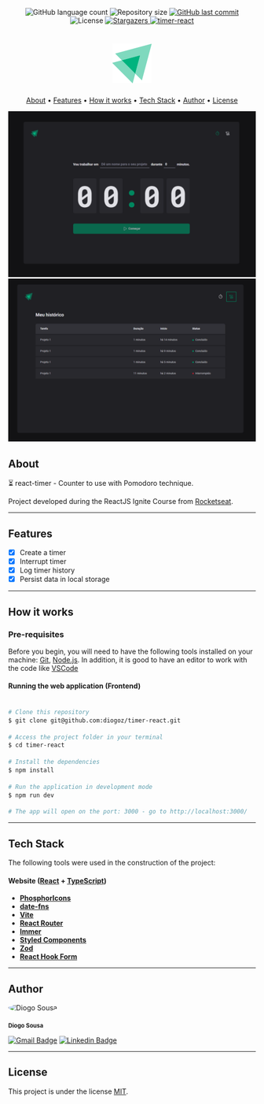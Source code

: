 <p align="center">
  <img alt="GitHub language count" src="https://img.shields.io/github/languages/count/diogoz/timer-react?color=%2304D361">

  <img alt="Repository size" src="https://img.shields.io/github/repo-size/diogoz/timer-react">
 
  <a href="https://github.com/diogoz/timer-react/commits/main">
    <img alt="GitHub last commit" src="https://img.shields.io/github/last-commit/diogoz/timer-react">
  </a>
    
   <img alt="License" src="https://img.shields.io/badge/license-MIT-brightgreen">
   <a href="https://github.com/diogoz/timer-react/stargazers">
    <img alt="Stargazers" src="https://img.shields.io/github/stars/diogoz/timer-react?style=social">
  </a>

  <a href="https://timer-react-two.vercel.app/">
    <img alt="timer-react" src="https://img.shields.io/badge/timer-react-%237159c1?style=flat&logo=ghost">
  </a>
</p>

<h1 align="center">
    <img alt="react-timer" title="#react-timer" src="./.github/logo.svg" />
</h1>

<p align="center">
  <a href="#about">About</a> •
  <a href="#features">Features</a> •
  <a href="#how-it-works">How it works</a> • 
  <a href="#tech-stack">Tech Stack</a> • 
  <a href="#author">Author</a> • 
  <a href="#user-content-license">License</a>
</p>

<div align="center"> 
	<img alt="react-timer" title="#react-timer" src="./.github/banner-1.PNG" />
</div>

<div align="center"> 
	<img alt="react-timer" title="#react-timer" src="./.github/banner-2.PNG" />
</div>

## About

⏳ react-timer - Counter to use with Pomodoro technique.

Project developed during the ReactJS Ignite Course from [Rocketseat](https://www.rocketseat.com.br/ignite).

---

## Features

- [x] Create a timer
- [x] Interrupt timer
- [x] Log timer history
- [x] Persist data in local storage

---

## How it works

### Pre-requisites

Before you begin, you will need to have the following tools installed on your machine:
[Git](https://git-scm.com), [Node.js](https://nodejs.org/en/).
In addition, it is good to have an editor to work with the code like [VSCode](https://code.visualstudio.com/)

#### Running the web application (Frontend)

```bash

# Clone this repository
$ git clone git@github.com:diogoz/timer-react.git

# Access the project folder in your terminal
$ cd timer-react

# Install the dependencies
$ npm install

# Run the application in development mode
$ npm run dev

# The app will open on the port: 3000 - go to http://localhost:3000/

```

---

## Tech Stack

The following tools were used in the construction of the project:

#### **Website** ([React](https://reactjs.org/) + [TypeScript](https://www.typescriptlang.org/))

- **[PhosphorIcons](https://phosphoricons.com/)**
- **[date-fns](https://date-fns.org/)**
- **[Vite](https://vitejs.dev/)**
- **[React Router](https://v5.reactrouter.com/web/guides/quick-start)**
- **[Immer](https://immerjs.github.io/immer/)**
- **[Styled Components](https://styled-components.com/)**
- **[Zod](https://zod.dev/)**
- **[React Hook Form](https://react-hook-form.com/)**

---

## Author

 <img style="border-radius: 50%;" src="https://avatars.githubusercontent.com/u/22582187?v=4" width="100px;" alt="Diogo Sousa">
 <br />
  
 <sub><b>Diogo Sousa</b></sub></a> <a href="www.linkedin.com/in/diogo-henrique-evangelista-sousa-9637a2113" title="linkedin"></a>
 <br />

[![Gmail Badge](https://img.shields.io/badge/-Gmail-c14438?style=flat-square&logo=Gmail&logoColor=white&link=mailto:dhesousa77@gmail.com)](mailto:dhesousa77@gmail.com) [![Linkedin Badge](https://img.shields.io/badge/-Linkedin-blue?style=flat-square&logo=Linkedin&logoColor=white&link=https://www.linkedin.com/in/diogo-henrique-evangelista-sousa/)](https://www.linkedin.com/in/diogo-henrique-evangelista-sousa/)

---

## License

This project is under the license [MIT](./LICENSE).
